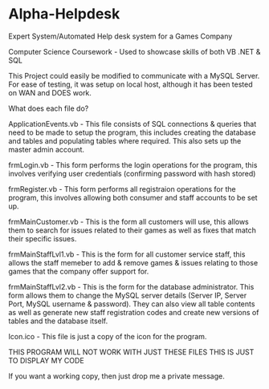 # Alpha-Helpdesk
Expert System/Automated Help desk system for a Games Company

Computer Science Coursework - Used to showcase skills of both VB .NET & SQL

This Project could easily be modified to communicate with a MySQL Server. For ease of testing, it was setup on local host, although it has been tested on WAN and DOES work.

What does each file do?

ApplicationEvents.vb - This file consists of SQL connections & queries that need to be made to setup the program, this includes creating the database and tables and populating tables where required. This also sets up the master admin account.

frmLogin.vb - This form performs the login operations for the program, this involves verifying user credentials (confirming password with hash stored)

frmRegister.vb - This form performs all registraion operations for the program, this involves allowing both consumer and staff accounts to be set up.

frmMainCustomer.vb - This is the form all customers will use, this allows them to search for issues related to their games as well as fixes that match their specific issues.

frmMainStaffLvl1.vb - This is the form for all customer service staff, this allows the staff memeber to add & remove games & issues relating to those games that the company offer support for.

frmMainStaffLvl2.vb - This is the form for the database administrator. This form allows them to change the MySQL server details (Server IP, Server Port, MySQL username & password). They can also view all table contents as well as generate new staff registration codes and create new versions of tables and the database itself.

Icon.ico - This file is just a copy of the icon for the program.


THIS PROGRAM WILL NOT WORK WITH JUST THESE FILES THIS IS JUST TO DISPLAY MY CODE

If you want a working copy, then just drop me a private message.
